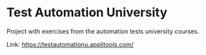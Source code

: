 # Test Automation University
 Project with exercises from the automation tests university courses.

Link: https://testautomationu.applitools.com/
